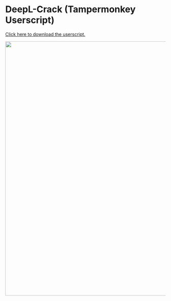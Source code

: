 # DeepL-Crack (Tampermonkey Userscript)

[Click here to download the userscript.](https://doc.deeplx.net/deepl-translator/deepl-translator.user.js)

<img width=800 src='https://www.macdl.cn/telegraph/file/d16393e286862d0f5f5a5.png'/>
